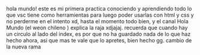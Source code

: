 hola mundo! este es mi primera practica conociendo y aprendiendo todo lo que vsc tiene como herramientas para luego poder usarlas con html y css y no perderme en el intento xd, hasta el momento todo bien, y el canal Hola Mundo (el weon chileno ) explica la raja xdjajaj. recuerda que cuando hay un circulo al lado del index, es por que no ha guardado nada de lo que haz hecho ahora, asi que mas te vale que lo apretes, bien hecho gg. 
cambio de la nueva rama 